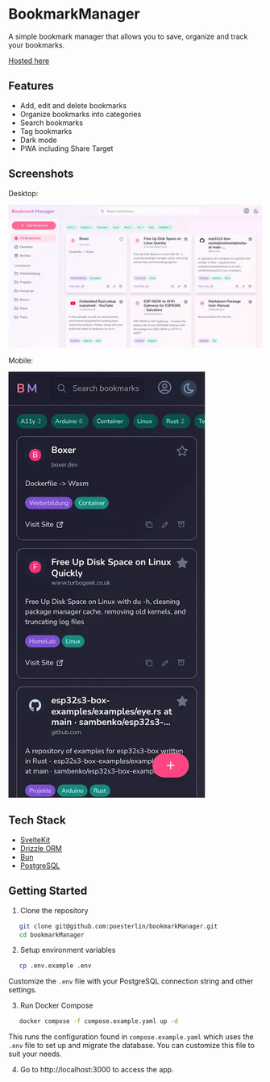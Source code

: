 # BookmarkManager

A simple bookmark manager that allows you to save, organize and track your bookmarks.

[Hosted here](https://bookmarks.oesterlin.dev)

## Features

- Add, edit and delete bookmarks
- Organize bookmarks into categories
- Search bookmarks
- Tag bookmarks
- Dark mode
- PWA including Share Target

## Screenshots

Desktop:

![Screenshot](/static/screenshots/home_desktop.webp)

Mobile:

![Screenshot](/static/screenshots/home_mobile.webp)

## Tech Stack
- [SvelteKit](https://svelte.dev/)
- [Drizzle ORM](https://orm.drizzle.team/)
- [Bun](https://bun.sh/)
- [PostgreSQL](https://www.postgresql.org/)

## Getting Started

1. Clone the repository
```bash
   git clone git@github.com:poesterlin/bookmarkManager.git
   cd bookmarkManager
```

2. Setup environment variables
```bash
   cp .env.example .env
```

Customize the `.env` file with your PostgreSQL connection string and other settings.

3. Run Docker Compose
```bash
   docker compose -f compose.example.yaml up -d
```

This runs the configuration found in `compose.example.yaml` which uses the `.env` file to set up and migrate the database. You can customize this file to suit your needs.

4. Go to http://localhost:3000 to access the app.
